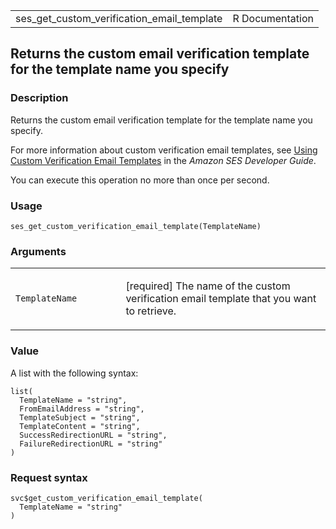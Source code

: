 <table style="width: 100%;">
<tbody>
<tr class="odd">
<td>ses_get_custom_verification_email_template</td>
<td style="text-align: right;">R Documentation</td>
</tr>
</tbody>
</table>

## Returns the custom email verification template for the template name you specify

### Description

Returns the custom email verification template for the template name you
specify.

For more information about custom verification email templates, see
[Using Custom Verification Email
Templates](https://docs.aws.amazon.com/ses/latest/dg/Welcome.html) in
the *Amazon SES Developer Guide*.

You can execute this operation no more than once per second.

### Usage

    ses_get_custom_verification_email_template(TemplateName)

### Arguments

<table>
<colgroup>
<col style="width: 35%" />
<col style="width: 65%" />
</colgroup>
<tbody>
<tr class="odd">
<td><code
id="ses_get_custom_verification_email_template_:_TemplateName">TemplateName</code></td>
<td><p>[required] The name of the custom verification email template
that you want to retrieve.</p></td>
</tr>
</tbody>
</table>

### Value

A list with the following syntax:

    list(
      TemplateName = "string",
      FromEmailAddress = "string",
      TemplateSubject = "string",
      TemplateContent = "string",
      SuccessRedirectionURL = "string",
      FailureRedirectionURL = "string"
    )

### Request syntax

    svc$get_custom_verification_email_template(
      TemplateName = "string"
    )
